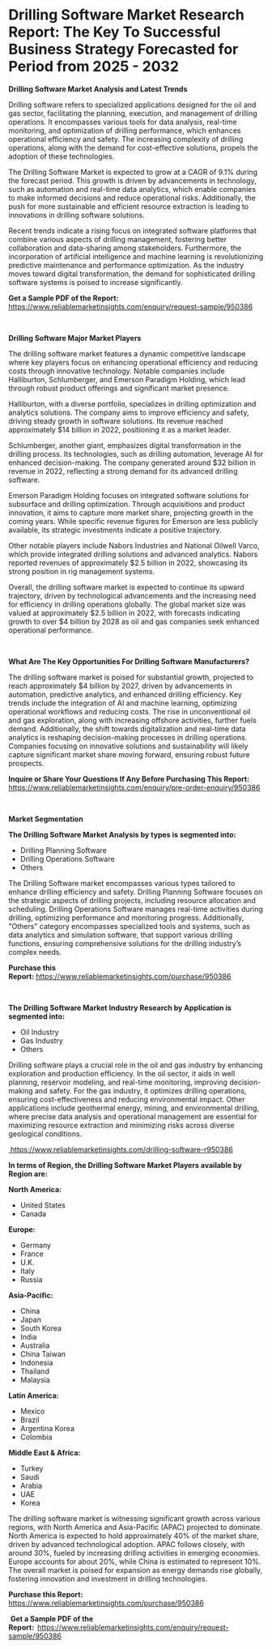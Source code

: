 <p><h1>Drilling Software Market Research Report: The Key To Successful Business Strategy Forecasted for Period from 2025 - 2032</h1></p><p><strong>Drilling Software Market Analysis and Latest Trends</strong></p>
<p><p>Drilling software refers to specialized applications designed for the oil and gas sector, facilitating the planning, execution, and management of drilling operations. It encompasses various tools for data analysis, real-time monitoring, and optimization of drilling performance, which enhances operational efficiency and safety. The increasing complexity of drilling operations, along with the demand for cost-effective solutions, propels the adoption of these technologies.</p><p>The Drilling Software Market is expected to grow at a CAGR of 9.1% during the forecast period. This growth is driven by advancements in technology, such as automation and real-time data analytics, which enable companies to make informed decisions and reduce operational risks. Additionally, the push for more sustainable and efficient resource extraction is leading to innovations in drilling software solutions.</p><p>Recent trends indicate a rising focus on integrated software platforms that combine various aspects of drilling management, fostering better collaboration and data-sharing among stakeholders. Furthermore, the incorporation of artificial intelligence and machine learning is revolutionizing predictive maintenance and performance optimization. As the industry moves toward digital transformation, the demand for sophisticated drilling software systems is poised to increase significantly.</p></p>
<p><strong>Get a Sample PDF of the Report:&nbsp;</strong> <a href="https://www.reliablemarketinsights.com/enquiry/request-sample/950386?utm_campaign=2454&utm_medium=2&utm_source=Github&utm_content=ia&utm_term=16042025&utm_id=drilling-software">https://www.reliablemarketinsights.com/enquiry/request-sample/950386</a></p>
<p>&nbsp;</p>
<p><strong>Drilling Software Major Market Players</strong></p>
<p><p>The drilling software market features a dynamic competitive landscape where key players focus on enhancing operational efficiency and reducing costs through innovative technology. Notable companies include Halliburton, Schlumberger, and Emerson Paradigm Holding, which lead through robust product offerings and significant market presence.</p><p>Halliburton, with a diverse portfolio, specializes in drilling optimization and analytics solutions. The company aims to improve efficiency and safety, driving steady growth in software solutions. Its revenue reached approximately $14 billion in 2022, positioning it as a market leader.</p><p>Schlumberger, another giant, emphasizes digital transformation in the drilling process. Its technologies, such as drilling automation, leverage AI for enhanced decision-making. The company generated around $32 billion in revenue in 2022, reflecting a strong demand for its advanced drilling software.</p><p>Emerson Paradigm Holding focuses on integrated software solutions for subsurface and drilling optimization. Through acquisitions and product innovation, it aims to capture more market share, projecting growth in the coming years. While specific revenue figures for Emerson are less publicly available, its strategic investments indicate a positive trajectory.</p><p>Other notable players include Nabors Industries and National Oilwell Varco, which provide integrated drilling solutions and advanced analytics. Nabors reported revenues of approximately $2.5 billion in 2022, showcasing its strong position in rig management systems. </p><p>Overall, the drilling software market is expected to continue its upward trajectory, driven by technological advancements and the increasing need for efficiency in drilling operations globally. The global market size was valued at approximately $2.5 billion in 2022, with forecasts indicating growth to over $4 billion by 2028 as oil and gas companies seek enhanced operational performance.</p></p>
<p>&nbsp;</p>
<p><strong>What Are The Key Opportunities For Drilling Software Manufacturers?</strong></p>
<p><p>The drilling software market is poised for substantial growth, projected to reach approximately $4 billion by 2027, driven by advancements in automation, predictive analytics, and enhanced drilling efficiency. Key trends include the integration of AI and machine learning, optimizing operational workflows and reducing costs. The rise in unconventional oil and gas exploration, along with increasing offshore activities, further fuels demand. Additionally, the shift towards digitalization and real-time data analytics is reshaping decision-making processes in drilling operations. Companies focusing on innovative solutions and sustainability will likely capture significant market share moving forward, ensuring robust future prospects.</p></p>
<p><strong>Inquire or Share Your Questions If Any Before Purchasing This Report:</strong> <a href="https://www.reliablemarketinsights.com/enquiry/pre-order-enquiry/950386?utm_campaign=2454&utm_medium=2&utm_source=Github&utm_content=ia&utm_term=16042025&utm_id=drilling-software">https://www.reliablemarketinsights.com/enquiry/pre-order-enquiry/950386</a></p>
<p>&nbsp;</p>
<p><strong>Market Segmentation</strong></p>
<p><strong>The Drilling Software Market Analysis by types is segmented into:</strong></p>
<p><ul><li>Drilling Planning Software</li><li>Drilling Operations Software</li><li>Others</li></ul></p>
<p><p>The Drilling Software market encompasses various types tailored to enhance drilling efficiency and safety. Drilling Planning Software focuses on the strategic aspects of drilling projects, including resource allocation and scheduling. Drilling Operations Software manages real-time activities during drilling, optimizing performance and monitoring progress. Additionally, "Others" category encompasses specialized tools and systems, such as data analytics and simulation software, that support various drilling functions, ensuring comprehensive solutions for the drilling industry’s complex needs.</p></p>
<p><strong>Purchase this Report:&nbsp;</strong><a href="https://www.reliablemarketinsights.com/purchase/950386?utm_campaign=2454&utm_medium=2&utm_source=Github&utm_content=ia&utm_term=16042025&utm_id=drilling-software">https://www.reliablemarketinsights.com/purchase/950386</a></p>
<p>&nbsp;</p>
<p><strong>The Drilling Software Market Industry Research by Application is segmented into:</strong></p>
<p><ul><li>Oil Industry</li><li>Gas Industry</li><li>Others</li></ul></p>
<p><p>Drilling software plays a crucial role in the oil and gas industry by enhancing exploration and production efficiency. In the oil sector, it aids in well planning, reservoir modeling, and real-time monitoring, improving decision-making and safety. For the gas industry, it optimizes drilling operations, ensuring cost-effectiveness and reducing environmental impact. Other applications include geothermal energy, mining, and environmental drilling, where precise data analysis and operational management are essential for maximizing resource extraction and minimizing risks across diverse geological conditions.</p></p>
<p><a href="https://www.reliablemarketinsights.com/drilling-software-r950386?utm_campaign=2454&utm_medium=2&utm_source=Github&utm_content=ia&utm_term=16042025&utm_id=drilling-software">&nbsp;https://www.reliablemarketinsights.com/drilling-software-r950386</a></p>
<p><strong>In terms of Region, the Drilling Software Market Players available by Region are:</strong></p>
<p>
    <p> <strong> North America: </strong>
        <ul>
            <li>United States</li>
            <li>Canada</li>
        </ul>
        </p> 
    <p> <strong> Europe: </strong>
        <ul>
            <li>Germany</li>
            <li>France</li>
            <li>U.K.</li>
            <li>Italy</li>
            <li>Russia</li>
        </ul>
        </p> 
    <p> <strong> Asia-Pacific: </strong>
        <ul>
            <li>China</li>
            <li>Japan</li>
            <li>South Korea</li>
            <li>India</li>
            <li>Australia</li>
            <li>China Taiwan</li>
            <li>Indonesia</li>
            <li>Thailand</li>
            <li>Malaysia</li>
        </ul>
        </p> 
    <p> <strong> Latin America: </strong>
        <ul>
            <li>Mexico</li>
            <li>Brazil</li>
            <li>Argentina Korea</li>
            <li>Colombia</li>
        </ul>
        </p> 
    <p> <strong> Middle East & Africa: </strong>
        <ul>
            <li>Turkey</li>
            <li>Saudi</li>
            <li>Arabia</li>
            <li>UAE</li>
            <li>Korea</li>
        </ul>
    </p>
    </p>
<p><p>The drilling software market is witnessing significant growth across various regions, with North America and Asia-Pacific (APAC) projected to dominate. North America is expected to hold approximately 40% of the market share, driven by advanced technological adoption. APAC follows closely, with around 30%, fueled by increasing drilling activities in emerging economies. Europe accounts for about 20%, while China is estimated to represent 10%. The overall market is poised for expansion as energy demands rise globally, fostering innovation and investment in drilling technologies.</p></p>
<p><strong>Purchase this Report: </strong><a href="https://www.reliablemarketinsights.com/purchase/950386?utm_campaign=2454&utm_medium=2&utm_source=Github&utm_content=ia&utm_term=16042025&utm_id=drilling-software">https://www.reliablemarketinsights.com/purchase/950386</a></p>
<p>&nbsp;<strong>Get a Sample PDF of the Report:&nbsp;&nbsp;</strong><a href="https://www.reliablemarketinsights.com/enquiry/request-sample/950386?utm_campaign=2454&utm_medium=2&utm_source=Github&utm_content=ia&utm_term=16042025&utm_id=drilling-software">https://www.reliablemarketinsights.com/enquiry/request-sample/950386</a></p>
<p><strong></strong></p>
<p><p></p><p></p><p></p></p>